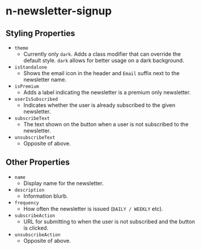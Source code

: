 # n-newsletter-signup

## Styling Properties

*  `theme`
    *  Currently only `dark`. Adds a class modifier that can override the default style. `dark` allows for better usage on a dark background.
*  `isStandalone`
    *  Shows the email icon in the header and `Email` suffix next to the newsletter name.
*  `isPremium`
    *  Adds a label indicating the newsletter is a premium only newsletter.
*  `userIsSubscribed`
    *  Indicates whether the user is already subscribed to the given newsletter.
*  `subscribeText`
    *  The text shown on the button when a user is not subscribed to the newsletter.
*  `unsubscribeText`
    *  Opposite of above.

## Other Properties

*  `name`
    *  Display name for the newsletter.
*  `description`
    *  Information blurb.
*  `frequency`
    *  How often the newsletter is issued (`DAILY / WEEKLY` etc).
*  `subscribeAction`
    *  URL for submitting to when the user is not subscribed and the button is clicked.
*  `unsubscribeAction`
    *  Opposite of above.
